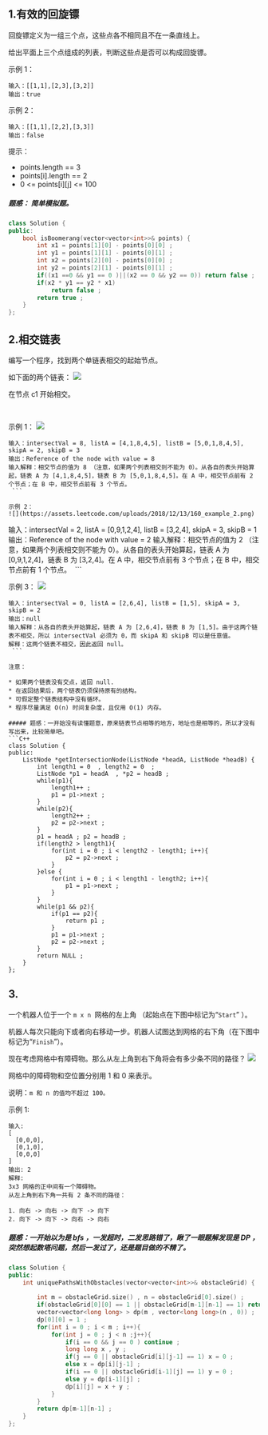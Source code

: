 ## 1.有效的回旋镖
回旋镖定义为一组三个点，这些点各不相同且不在一条直线上。

给出平面上三个点组成的列表，判断这些点是否可以构成回旋镖。

 

示例 1：
```
输入：[[1,1],[2,3],[3,2]]
输出：true
```
示例 2：
```
输入：[[1,1],[2,2],[3,3]]
输出：false
```

提示：
* points.length == 3
* points[i].length == 2
* 0 <= points[i][j] <= 100

##### 题感： 简单模拟题。
```C++
class Solution {
public:
    bool isBoomerang(vector<vector<int>>& points) {
        int x1 = points[1][0] - points[0][0] ; 
        int y1 = points[1][1] - points[0][1] ; 
        int x2 = points[2][0] - points[0][0] ; 
        int y2 = points[2][1] - points[0][1] ; 
        if((x1 ==0 && y1 == 0 )||(x2 == 0 && y2 == 0)) return false ; 
        if(x2 * y1 == y2 * x1)
            return false ; 
        return true ; 
    }
};
```
## 2.相交链表
编写一个程序，找到两个单链表相交的起始节点。

如下面的两个链表：
![](https://assets.leetcode-cn.com/aliyun-lc-upload/uploads/2018/12/14/160_statement.png)


在节点 c1 开始相交。

 

示例 1：
![](https://assets.leetcode-cn.com/aliyun-lc-upload/uploads/2018/12/14/160_example_1.png)

```
输入：intersectVal = 8, listA = [4,1,8,4,5], listB = [5,0,1,8,4,5], skipA = 2, skipB = 3
输出：Reference of the node with value = 8
输入解释：相交节点的值为 8 （注意，如果两个列表相交则不能为 0）。从各自的表头开始算起，链表 A 为 [4,1,8,4,5]，链表 B 为 [5,0,1,8,4,5]。在 A 中，相交节点前有 2 个节点；在 B 中，相交节点前有 3 个节点。
 ```

示例 2：
![](https://assets.leetcode.com/uploads/2018/12/13/160_example_2.png)

```
输入：intersectVal = 2, listA = [0,9,1,2,4], listB = [3,2,4], skipA = 3, skipB = 1
输出：Reference of the node with value = 2
输入解释：相交节点的值为 2 （注意，如果两个列表相交则不能为 0）。从各自的表头开始算起，链表 A 为 [0,9,1,2,4]，链表 B 为 [3,2,4]。在 A 中，相交节点前有 3 个节点；在 B 中，相交节点前有 1 个节点。
 ```

示例 3：
![](https://assets.leetcode.com/uploads/2018/12/13/160_example_3.png)

```
输入：intersectVal = 0, listA = [2,6,4], listB = [1,5], skipA = 3, skipB = 2
输出：null
输入解释：从各自的表头开始算起，链表 A 为 [2,6,4]，链表 B 为 [1,5]。由于这两个链表不相交，所以 intersectVal 必须为 0，而 skipA 和 skipB 可以是任意值。
解释：这两个链表不相交，因此返回 null。
 ```

注意：

* 如果两个链表没有交点，返回 null.
* 在返回结果后，两个链表仍须保持原有的结构。
* 可假定整个链表结构中没有循环。
* 程序尽量满足 O(n) 时间复杂度，且仅用 O(1) 内存。

##### 题感：一开始没有读懂题意，原来链表节点相等的地方，地址也是相等的，所以才没有写出来，比较简单吧。
```C++
class Solution {
public:
    ListNode *getIntersectionNode(ListNode *headA, ListNode *headB) {
        int length1 = 0  , length2 = 0  ;
        ListNode *p1 = headA  , *p2 = headB ; 
        while(p1){
            length1++ ; 
            p1 = p1->next ; 
        }
        while(p2){
            length2++ ; 
            p2 = p2->next ; 
        }
        p1 = headA ; p2 = headB ;
        if(length2 > length1){
            for(int i = 0 ; i < length2 - length1; i++){
                p2 = p2->next ; 
            }
        }else {
            for(int i = 0 ; i < length1 - length2; i++){
                p1 = p1->next ; 
            }
        }
        while(p1 && p2){
            if(p1 == p2){
                return p1 ; 
            }
            p1 = p1->next ; 
            p2 = p2->next ; 
        }
        return NULL ; 
    }
};
```
## 3.
一个机器人位于一个 `m x n `网格的左上角 （起始点在下图中标记为“`Start`” ）。

机器人每次只能向下或者向右移动一步。机器人试图达到网格的右下角（在下图中标记为“`Finish`”）。

现在考虑网格中有障碍物。那么从左上角到右下角将会有多少条不同的路径？
![](https://assets.leetcode-cn.com/aliyun-lc-upload/uploads/2018/10/22/robot_maze.png)


网格中的障碍物和空位置分别用 1 和 0 来表示。

说明：`m 和 n 的值均不超过 100。`

示例 1:
```
输入:
[
  [0,0,0],
  [0,1,0],
  [0,0,0]
]
输出: 2
解释:
3x3 网格的正中间有一个障碍物。
从左上角到右下角一共有 2 条不同的路径：

1. 向右 -> 向右 -> 向下 -> 向下
2. 向下 -> 向下 -> 向右 -> 向右
```
##### 题感：一开始以为是 bfs ，一发超时，二发思路错了，瞅了一眼题解发现是 DP ，突然想起数塔问题，然后一发过了，还是题目做的不精了。
```C++
class Solution {
public:
    int uniquePathsWithObstacles(vector<vector<int>>& obstacleGrid) {
        
        int m = obstacleGrid.size() , n = obstacleGrid[0].size() ; 
        if(obstacleGrid[0][0] == 1 || obstacleGrid[m-1][n-1] == 1) return 0 ; 
        vector<vector<long long> > dp(m , vector<long long>(n , 0)) ; 
        dp[0][0] = 1 ; 
        for(int i = 0 ; i < m ; i++){
            for(int j = 0 ; j < n ;j++){
                if(i == 0 && j == 0 ) continue ; 
                long long x , y ; 
                if(j == 0 || obstacleGrid[i][j-1] == 1) x = 0 ;
                else x = dp[i][j-1] ; 
                if(i == 0 || obstacleGrid[i-1][j] == 1) y = 0 ; 
                else y = dp[i-1][j] ; 
                dp[i][j] = x + y ; 
            }
        }
        return dp[m-1][n-1] ; 
    }
};
```